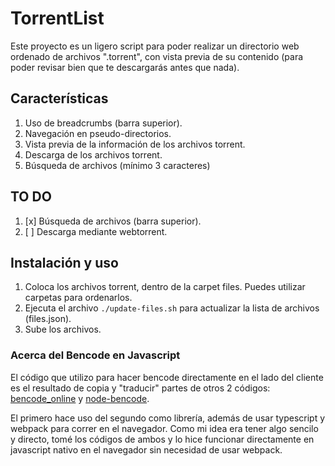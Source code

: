 # TorrentList

Este proyecto es un ligero script para poder realizar un directorio web ordenado de archivos ".torrent", con vista previa de su contenido (para poder revisar bien que te descargarás antes que nada).

## Características

1. Uso de breadcrumbs (barra superior).
2. Navegación en pseudo-directorios.
3. Vista previa de la información de los archivos torrent.
4. Descarga de los archivos torrent.
5. Búsqueda de archivos (mínimo 3 caracteres)

## TO DO

1. [x] Búsqueda de archivos (barra superior).
2. [ ] Descarga mediante webtorrent.

## Instalación y uso

1. Coloca los archivos torrent, dentro de la carpet files. Puedes utilizar carpetas para ordenarlos.
2. Ejecuta el archivo `./update-files.sh` para actualizar la lista de archivos (files.json).
3. Sube los archivos.

### Acerca del Bencode en Javascript

El código que utilizo para hacer bencode directamente en el lado del cliente es el resultado de copia y "traducir" partes de otros 2 códigos: [bencode_online](https://github.com/Chocobo1/bencode_online) y [node-bencode](https://github.com/themasch/node-bencode).

El primero hace uso del segundo como librería, además de usar typescript y webpack para correr en el navegador. Como mi idea era tener algo sencilo y directo, tomé los códigos de ambos y lo hice funcionar directamente en javascript nativo en el navegador sin necesidad de usar webpack.

